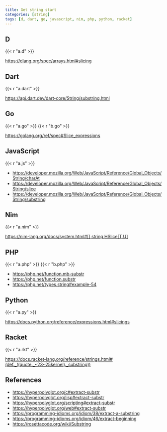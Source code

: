 ```yaml
---
title: Get string start
categories: [string]
tags: [d, dart, go, javascript, nim, php, python, racket]
---
```


## D

{{< r "a.d" >}}

<https://dlang.org/spec/arrays.html#slicing>

## Dart

{{< r "a.dart" >}}

<https://api.dart.dev/dart-core/String/substring.html>

## Go

{{< r "a.go" >}}
{{< r "b.go" >}}

<https://golang.org/ref/spec#Slice_expressions>

## JavaScript

{{< r "a.js" >}}

- <https://developer.mozilla.org/Web/JavaScript/Reference/Global_Objects/String/charAt>
- <https://developer.mozilla.org/Web/JavaScript/Reference/Global_Objects/String/slice>
- <https://developer.mozilla.org/Web/JavaScript/Reference/Global_Objects/String/substring>

## Nim

{{< r "a.nim" >}}

<https://nim-lang.org/docs/system.html#[],string,HSlice[T,U]>

## PHP

{{< r "a.php" >}}
{{< r "b.php" >}}

- <https://php.net/function.mb-substr>
- <https://php.net/function.substr>
- <https://php.net/types.string#example-54>

## Python

{{< r "a.py" >}}

<https://docs.python.org/reference/expressions.html#slicings>

## Racket

{{< r "a.rkt" >}}

<https://docs.racket-lang.org/reference/strings.html#(def._((quote._~23~25kernel)._substring))>

## References

- <https://hyperpolyglot.org/c#extract-substr>
- <https://hyperpolyglot.org/lisp#extract-substr>
- <https://hyperpolyglot.org/scripting#extract-substr>
- <https://hyperpolyglot.org/web#extract-substr>
- <https://programming-idioms.org/idiom/38/extract-a-substring>
- <https://programming-idioms.org/idiom/46/extract-beginning>
- <https://rosettacode.org/wiki/Substring>

